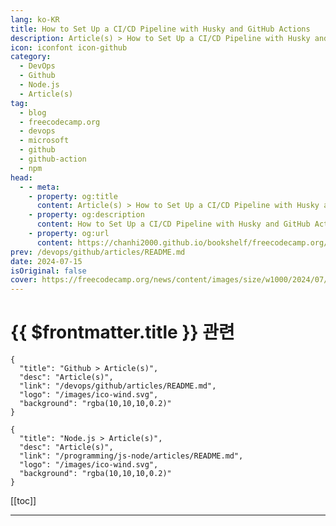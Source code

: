 ```yaml
---
lang: ko-KR
title: How to Set Up a CI/CD Pipeline with Husky and GitHub Actions
description: Article(s) > How to Set Up a CI/CD Pipeline with Husky and GitHub Actions
icon: iconfont icon-github
category: 
  - DevOps
  - Github
  - Node.js
  - Article(s)
tag: 
  - blog
  - freecodecamp.org
  - devops
  - microsoft
  - github
  - github-action
  - npm
head:
  - - meta:
    - property: og:title
      content: Article(s) > How to Set Up a CI/CD Pipeline with Husky and GitHub Actions
    - property: og:description
      content: How to Set Up a CI/CD Pipeline with Husky and GitHub Actions
    - property: og:url
      content: https://chanhi2000.github.io/bookshelf/freecodecamp.org/how-to-set-up-a-ci-cd-pipeline-with-husky-and-github-actions.html
prev: /devops/github/articles/README.md
date: 2024-07-15
isOriginal: false
cover: https://freecodecamp.org/news/content/images/size/w1000/2024/07/how-to-set-a-cicd-pipeline-1.jpg
---
```


# {{ $frontmatter.title }} 관련

```component VPCard
{
  "title": "Github > Article(s)",
  "desc": "Article(s)",
  "link": "/devops/github/articles/README.md",
  "logo": "/images/ico-wind.svg",
  "background": "rgba(10,10,10,0.2)"
}
```

```component VPCard
{
  "title": "Node.js > Article(s)",
  "desc": "Article(s)",
  "link": "/programming/js-node/articles/README.md",
  "logo": "/images/ico-wind.svg",
  "background": "rgba(10,10,10,0.2)"
}
```

[[toc]]

---

<SiteInfo
  name="How to Set Up a CI/CD Pipeline with Husky and GitHub Actions"
  desc="CI/CD is a core practice in the modern software development ecosystem. It helps agile teams deliver high-quality software in short release cycles. In this tutorial, you'll learn what CI/CD is, and I'll help you set up a CI/CD pipeline using Husky and GitHub Actions in a Next.js application.  This..."
  url="https://freecodecamp.org/news/how-to-set-up-a-ci-cd-pipeline-with-husky-and-github-actions/"
  logo="https://cdn.freecodecamp.org/universal/favicons/favicon.ico"
  preview="https://freecodecamp.org/news/content/images/size/w1000/2024/07/how-to-set-a-cicd-pipeline-1.jpg"/>

<!-- TODO: 작성 -->

